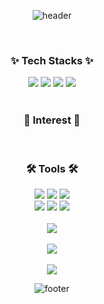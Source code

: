 <div align=center>

  ![header](https://capsule-render.vercel.app/api?type=waving&color=auto&height=200&section=header&fontSize=90)

  <!-- ### 🔭 I’m currently studying in <a href="https://42gyeongsan.kr/ko/main.do" target="_blank"><img src="https://img.shields.io/badge/42Gyeongsan-ffffff?style=for-the-badge&logo=42&logoColor=black"/></a> -->

  <br>

  ### ✨ Tech Stacks ✨
  <div align=center>
    <img src="https://img.shields.io/badge/Python-3776AB?style=for-the-badge&logo=python&logoColor=white">
    <img src="https://img.shields.io/badge/C-00599C?style=for-the-badge&logo=c&logoColor=white">
    <img src="https://img.shields.io/badge/MySQL-005C84?style=for-the-badge&logo=mysql&logoColor=white">
    <img src="https://img.shields.io/badge/Java-0167ae?style=for-the-badge&logo=&logoColor=white">
  </div>

  <br>

  ### 🤔 Interest 🧐
  <div align=center>
    <!-- <img src="https://img.shields.io/badge/Kotlin-0095D5?&style=for-the-badge&logo=kotlin&logoColor=white"> -->
    <!-- <img src="https://img.shields.io/badge/docker-1c63ed?style=for-the-badge&logo=docker&logoColor=white"> -->
    <!-- <img src="https://img.shields.io/badge/Linux-FCC624?style=for-the-badge&logo=linux&logoColor=black"> -->
    <!-- <a href="https://www.kaggle.com/" target="_blank"><img src="https://img.shields.io/badge/Kaggle-20BEFF?style=for-the-badge&logo=Kaggle&logoColor=white"/>
    <br> -->
    <!-- <a href="https://azure.microsoft.com/ko-kr" target="_blank"><img src="https://img.shields.io/badge/microsoft%20azure-0089D6?style=for-the-badge&logo=microsoft-azure&logoColor=white"/> -->
  </div>

  <br>

  ### 🛠️ Tools 🛠️
  <div align=center>
    <img src="https://img.shields.io/badge/GIT-E44C30?style=for-the-badge&logo=git&logoColor=white">
    <img src="https://img.shields.io/badge/GitHub-100000?style=for-the-badge&logo=github&logoColor=white">
    <img src="https://img.shields.io/badge/IntelliJ_IDEA-ff274d?style=for-the-badge&logo=intellij-idea&logoColor=black">
    <br>
    <img src="https://img.shields.io/badge/Notion-ffffff?style=for-the-badge&logo=notion&logoColor=black">
    <img src="https://img.shields.io/badge/Visual_Studio_Code-0078D4?style=for-the-badge&logo=visual%20studio%20code&logoColor=white">
    <a href="https://colab.google/" target="_blank"><img src="https://img.shields.io/badge/Google Colab-F9AB00?style=for-the-badge&logo=Google Colab&logoColor=white"></a>
    <!-- <img src="https://img.shields.io/badge/VIM-%2311AB00.svg?&style=for-the-badge&logo=vim&logoColor=white"> -->

  </div>

  <br>
  <div align=center>
    <img src="https://github-readme-stats.vercel.app/api/top-langs/?username=eb9862&langs_count=8"> <!-- Top lang -->
  </div>
  <br>
  <div align=center>
    <img src="http://mazassumnida.wtf/api/v2/generate_badge?boj=eb9862"> <!-- Solved.ac프로필 -->
  </div>
  <br>
  <div>
    <img src="https://github-readme-stats.vercel.app/api?username=eb9862&show_icons=true&theme=default"> <!-- [Anurag's GitHub stats] -->
  </div>

   ![footer](https://capsule-render.vercel.app/api?type=waving&color=auto&height=200&section=footer&fontSize=90)
</div>
<!--
        **eb9862/eb9862** is a ✨ _special_ ✨ repository because its `README.md` (this file) appears on your GitHub profile.

Here are some ideas to get you started:

        - 🔭 I’m currently working on ...
        - 🌱 I’m currently learning ...
        - 👯 I’m looking to collaborate on ...
        - 🤔 I’m looking for help with ...
        - 💬 Ask me about ...
        - 📫 How to reach me: ...
        - 😄 Pronouns: ...
        - ⚡ Fun fact: ...
        -->
